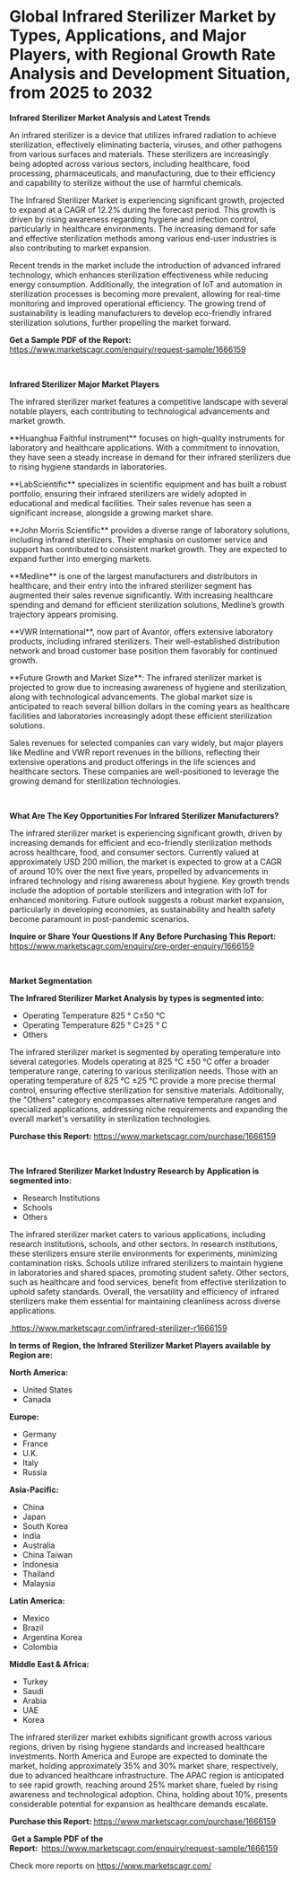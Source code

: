 <p><h1>Global Infrared Sterilizer Market by Types, Applications, and Major Players, with Regional Growth Rate Analysis and Development Situation, from 2025 to 2032</h1></p><p><strong>Infrared Sterilizer Market Analysis and Latest Trends</strong></p>
<p><p>An infrared sterilizer is a device that utilizes infrared radiation to achieve sterilization, effectively eliminating bacteria, viruses, and other pathogens from various surfaces and materials. These sterilizers are increasingly being adopted across various sectors, including healthcare, food processing, pharmaceuticals, and manufacturing, due to their efficiency and capability to sterilize without the use of harmful chemicals.</p><p>The Infrared Sterilizer Market is experiencing significant growth, projected to expand at a CAGR of 12.2% during the forecast period. This growth is driven by rising awareness regarding hygiene and infection control, particularly in healthcare environments. The increasing demand for safe and effective sterilization methods among various end-user industries is also contributing to market expansion.</p><p>Recent trends in the market include the introduction of advanced infrared technology, which enhances sterilization effectiveness while reducing energy consumption. Additionally, the integration of IoT and automation in sterilization processes is becoming more prevalent, allowing for real-time monitoring and improved operational efficiency. The growing trend of sustainability is leading manufacturers to develop eco-friendly infrared sterilization solutions, further propelling the market forward.</p></p>
<p><strong>Get a Sample PDF of the Report:&nbsp;</strong> <a href="https://www.marketscagr.com/enquiry/request-sample/1666159?utm_campaign=3018&utm_medium=2&utm_source=Github&utm_content=ia&utm_term=06032025&utm_id=infrared-sterilizer">https://www.marketscagr.com/enquiry/request-sample/1666159</a></p>
<p>&nbsp;</p>
<p><strong>Infrared Sterilizer Major Market Players</strong></p>
<p><p>The infrared sterilizer market features a competitive landscape with several notable players, each contributing to technological advancements and market growth.</p><p>**Huanghua Faithful Instrument** focuses on high-quality instruments for laboratory and healthcare applications. With a commitment to innovation, they have seen a steady increase in demand for their infrared sterilizers due to rising hygiene standards in laboratories.</p><p>**LabScientific** specializes in scientific equipment and has built a robust portfolio, ensuring their infrared sterilizers are widely adopted in educational and medical facilities. Their sales revenue has seen a significant increase, alongside a growing market share.</p><p>**John Morris Scientific** provides a diverse range of laboratory solutions, including infrared sterilizers. Their emphasis on customer service and support has contributed to consistent market growth. They are expected to expand further into emerging markets.</p><p>**Medline** is one of the largest manufacturers and distributors in healthcare, and their entry into the infrared sterilizer segment has augmented their sales revenue significantly. With increasing healthcare spending and demand for efficient sterilization solutions, Medline’s growth trajectory appears promising.</p><p>**VWR International**, now part of Avantor, offers extensive laboratory products, including infrared sterilizers. Their well-established distribution network and broad customer base position them favorably for continued growth.</p><p>**Future Growth and Market Size**: The infrared sterilizer market is projected to grow due to increasing awareness of hygiene and sterilization, along with technological advancements. The global market size is anticipated to reach several billion dollars in the coming years as healthcare facilities and laboratories increasingly adopt these efficient sterilization solutions.</p><p>Sales revenues for selected companies can vary widely, but major players like Medline and VWR report revenues in the billions, reflecting their extensive operations and product offerings in the life sciences and healthcare sectors. These companies are well-positioned to leverage the growing demand for sterilization technologies.</p></p>
<p>&nbsp;</p>
<p><strong>What Are The Key Opportunities For Infrared Sterilizer Manufacturers?</strong></p>
<p><p>The infrared sterilizer market is experiencing significant growth, driven by increasing demands for efficient and eco-friendly sterilization methods across healthcare, food, and consumer sectors. Currently valued at approximately USD 200 million, the market is expected to grow at a CAGR of around 10% over the next five years, propelled by advancements in infrared technology and rising awareness about hygiene. Key growth trends include the adoption of portable sterilizers and integration with IoT for enhanced monitoring. Future outlook suggests a robust market expansion, particularly in developing economies, as sustainability and health safety become paramount in post-pandemic scenarios.</p></p>
<p><strong>Inquire or Share Your Questions If Any Before Purchasing This Report:</strong> <a href="https://www.marketscagr.com/enquiry/pre-order-enquiry/1666159?utm_campaign=3018&utm_medium=2&utm_source=Github&utm_content=ia&utm_term=06032025&utm_id=infrared-sterilizer">https://www.marketscagr.com/enquiry/pre-order-enquiry/1666159</a></p>
<p>&nbsp;</p>
<p><strong>Market Segmentation</strong></p>
<p><strong>The Infrared Sterilizer Market Analysis by types is segmented into:</strong></p>
<p><ul><li>Operating Temperature 825 ° C±50 °C</li><li>Operating Temperature 825 ° C±25 ° C</li><li>Others</li></ul></p>
<p><p>The infrared sterilizer market is segmented by operating temperature into several categories. Models operating at 825 °C ±50 °C offer a broader temperature range, catering to various sterilization needs. Those with an operating temperature of 825 °C ±25 °C provide a more precise thermal control, ensuring effective sterilization for sensitive materials. Additionally, the "Others" category encompasses alternative temperature ranges and specialized applications, addressing niche requirements and expanding the overall market's versatility in sterilization technologies.</p></p>
<p><strong>Purchase this Report:&nbsp;</strong><a href="https://www.marketscagr.com/purchase/1666159?utm_campaign=3018&utm_medium=2&utm_source=Github&utm_content=ia&utm_term=06032025&utm_id=infrared-sterilizer">https://www.marketscagr.com/purchase/1666159</a></p>
<p>&nbsp;</p>
<p><strong>The Infrared Sterilizer Market Industry Research by Application is segmented into:</strong></p>
<p><ul><li>Research Institutions</li><li>Schools</li><li>Others</li></ul></p>
<p><p>The infrared sterilizer market caters to various applications, including research institutions, schools, and other sectors. In research institutions, these sterilizers ensure sterile environments for experiments, minimizing contamination risks. Schools utilize infrared sterilizers to maintain hygiene in laboratories and shared spaces, promoting student safety. Other sectors, such as healthcare and food services, benefit from effective sterilization to uphold safety standards. Overall, the versatility and efficiency of infrared sterilizers make them essential for maintaining cleanliness across diverse applications.</p></p>
<p><a href="https://www.marketscagr.com/infrared-sterilizer-r1666159?utm_campaign=3018&utm_medium=2&utm_source=Github&utm_content=ia&utm_term=06032025&utm_id=infrared-sterilizer">&nbsp;https://www.marketscagr.com/infrared-sterilizer-r1666159</a></p>
<p><strong>In terms of Region, the Infrared Sterilizer Market Players available by Region are:</strong></p>
<p>
    <p> <strong> North America: </strong>
        <ul>
            <li>United States</li>
            <li>Canada</li>
        </ul>
        </p> 
    <p> <strong> Europe: </strong>
        <ul>
            <li>Germany</li>
            <li>France</li>
            <li>U.K.</li>
            <li>Italy</li>
            <li>Russia</li>
        </ul>
        </p> 
    <p> <strong> Asia-Pacific: </strong>
        <ul>
            <li>China</li>
            <li>Japan</li>
            <li>South Korea</li>
            <li>India</li>
            <li>Australia</li>
            <li>China Taiwan</li>
            <li>Indonesia</li>
            <li>Thailand</li>
            <li>Malaysia</li>
        </ul>
        </p> 
    <p> <strong> Latin America: </strong>
        <ul>
            <li>Mexico</li>
            <li>Brazil</li>
            <li>Argentina Korea</li>
            <li>Colombia</li>
        </ul>
        </p> 
    <p> <strong> Middle East & Africa: </strong>
        <ul>
            <li>Turkey</li>
            <li>Saudi</li>
            <li>Arabia</li>
            <li>UAE</li>
            <li>Korea</li>
        </ul>
    </p>
    </p>
<p><p>The infrared sterilizer market exhibits significant growth across various regions, driven by rising hygiene standards and increased healthcare investments. North America and Europe are expected to dominate the market, holding approximately 35% and 30% market share, respectively, due to advanced healthcare infrastructure. The APAC region is anticipated to see rapid growth, reaching around 25% market share, fueled by rising awareness and technological adoption. China, holding about 10%, presents considerable potential for expansion as healthcare demands escalate.</p></p>
<p><strong>Purchase this Report: </strong><a href="https://www.marketscagr.com/purchase/1666159?utm_campaign=3018&utm_medium=2&utm_source=Github&utm_content=ia&utm_term=06032025&utm_id=infrared-sterilizer">https://www.marketscagr.com/purchase/1666159</a></p>
<p>&nbsp;<strong>Get a Sample PDF of the Report:&nbsp;&nbsp;</strong><a href="https://www.marketscagr.com/enquiry/request-sample/1666159?utm_campaign=3018&utm_medium=2&utm_source=Github&utm_content=ia&utm_term=06032025&utm_id=infrared-sterilizer">https://www.marketscagr.com/enquiry/request-sample/1666159</a></p>
<p><strong></strong></p>
<p>Check more reports on <a href="https://www.marketscagr.com/?utm_campaign=3018&utm_medium=2&utm_source=Github&utm_content=ia&utm_term=06032025&utm_id=infrared-sterilizer">https://www.marketscagr.com/</a></p>